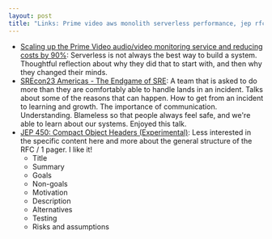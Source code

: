```yaml
---
layout: post
title: "Links: Prime video aws monolith serverless performance, jep rfc 1 pager writing, sre blameless srecon amy communication"
---
```


* [Scaling up the Prime Video audio/video monitoring service and reducing costs by 90%](https://www.primevideotech.com/video-streaming/scaling-up-the-prime-video-audio-video-monitoring-service-and-reducing-costs-by-90): Serverless is not always the best way to build a system. Thoughtful reflection about why they did that to start with, and then why they changed their minds.
* [SREcon23 Americas - The Endgame of SRE](https://www.youtube.com/watch?v=BEs6j-BOl20): A team that is asked to do more than they are comfortably able to handle lands in an incident. Talks about some of the reasons that can happen. How to get from an incident to learning and growth. The importance of communication. Understanding. Blameless so that people always feel safe, and we're able to learn about our systems. Enjoyed this talk.
* [JEP 450: Compact Object Headers (Experimental)](https://openjdk.org/jeps/450): Less interested in the specific content here and more about the general structure of the RFC / 1 pager. I like it!
  * Title
  * Summary
  * Goals
  * Non-goals
  * Motivation
  * Description
  * Alternatives
  * Testing
  * Risks and assumptions
